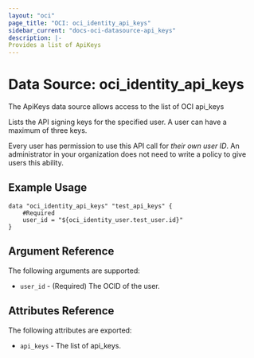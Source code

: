 ```yaml
---
layout: "oci"
page_title: "OCI: oci_identity_api_keys"
sidebar_current: "docs-oci-datasource-api_keys"
description: |-
Provides a list of ApiKeys
---
```

# Data Source: oci_identity_api_keys
The ApiKeys data source allows access to the list of OCI api_keys

Lists the API signing keys for the specified user. A user can have a maximum of three keys.

Every user has permission to use this API call for *their own user ID*.  An administrator in your
organization does not need to write a policy to give users this ability.


## Example Usage

```hcl
data "oci_identity_api_keys" "test_api_keys" {
	#Required
	user_id = "${oci_identity_user.test_user.id}"
}
```

## Argument Reference

The following arguments are supported:

* `user_id` - (Required) The OCID of the user.


## Attributes Reference

The following attributes are exported:

* `api_keys` - The list of api_keys.